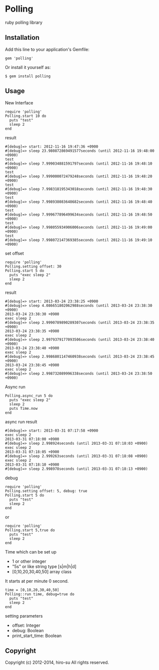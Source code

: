# Polling

ruby polling library

## Installation

Add this line to your application's Gemfile:

    gem 'polling'

Or install it yourself as:

    $ gem install polling

## Usage

New Interface

    require 'polling'
    Polling.start 10 do
      puts "test"
      sleep 2
    end

result

    #[debug]=> start: 2012-11-16 19:47:36 +0900
    #[debug]=> sleep 23.980872869491577seconds (until 2012-11-16 19:48:00 +0900)
    test
    #[debug]=> sleep 7.999034881591797seconds (until 2012-11-16 19:48:10 +0900)
    test
    #[debug]=> sleep 7.999000072479248seconds (until 2012-11-16 19:48:20 +0900)
    test
    #[debug]=> sleep 7.998318195343018seconds (until 2012-11-16 19:48:30 +0900)
    test
    #[debug]=> sleep 7.998938083648682seconds (until 2012-11-16 19:48:40 +0900)
    test
    #[debug]=> sleep 7.999677896499634seconds (until 2012-11-16 19:48:50 +0900)
    test
    #[debug]=> sleep 7.998055934906006seconds (until 2012-11-16 19:49:00 +0900)
    test
    #[debug]=> sleep 7.998072147369385seconds (until 2012-11-16 19:49:10 +0900)

set offset

    require 'polling'
    Polling.setting offset: 30
    Polling.start 5 do
      puts "exec sleep 2"
      sleep 2
    end

result

    #[debug]=> start: 2013-03-24 23:38:25 +0900                                 
    #[debug]=> sleep 4.086651802062988seconds (until 2013-03-24 23:38:30 +0900) 
    2013-03-24 23:38:30 +0900                                        
    exec sleep 2                                                     
    #[debug]=> sleep 2.9990789890289307seconds (until 2013-03-24 23:38:35 +0900)
    2013-03-24 23:38:35 +0900                                        
    exec sleep 2                                                     
    #[debug]=> sleep 2.9979379177093506seconds (until 2013-03-24 23:38:40 +0900)
    2013-03-24 23:38:40 +0900                                        
    exec sleep 2                                                     
    #[debug]=> sleep 2.9986801147460938seconds (until 2013-03-24 23:38:45 +0900)
    2013-03-24 23:38:45 +0900                                        
    exec sleep 2                                                     
    #[debug]=> sleep 2.998732089996338seconds (until 2013-03-24 23:38:50 +0900) 

Async run

    Polling.async_run 5 do
      puts "exec sleep 2" 
      sleep 2             
      puts Time.now       
    end                   

async run result
    
    #[debug]=> start: 2013-03-31 07:17:58 +0900                       
    exec sleep 2                                           
    2013-03-31 07:18:00 +0900                              
    #[debug]=> sleep 2.998924seconds (until 2013-03-31 07:18:03 +0900)
    exec sleep 2                                           
    2013-03-31 07:18:05 +0900                              
    #[debug]=> sleep 2.999263seconds (until 2013-03-31 07:18:08 +0900)
    exec sleep 2                                           
    2013-03-31 07:18:10 +0900                              
    #[debug]=> sleep 2.998978seconds (until 2013-03-31 07:18:13 +0900)

debug

    require 'polling'
    Polling.setting offset: 5, debug: true
    Polling.start 5 do
      puts "test"
      sleep 2
    end

or

    require 'polling'
    Polling.start 5,true do
      puts "test"
      sleep 2
    end

Time which can be set up 

- 1 or other integer
- "5s" or like string type [s|m|h|d]
- [0,10,20,30,40,50] array class

It starts at per minute 0 second. 

    time = [0,10,20,30,40,50]
    Polling::run time, debug=true do
      puts "test"
      sleep 2
    end

setting parameters

- offset: Integer
- debug: Boolean
- print_start_time: Boolean

## Copyright

Copyright (c) 2012-2014, hiro-su All rights reserved.
